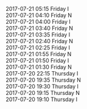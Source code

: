 2017-07-21 05:15 Friday  I  
2017-07-21 04:10 Friday  N  
2017-07-21 04:00 Friday  I  
2017-07-21 03:40 Friday  N  
2017-07-21 03:35 Friday  I  
2017-07-21 02:40 Friday  N  
2017-07-21 02:25 Friday  I  
2017-07-21 01:55 Friday  N  
2017-07-21 01:50 Friday  I  
2017-07-21 01:30 Friday  N  
2017-07-20 22:15 Thursday  I  
2017-07-20 19:35 Thursday  N  
2017-07-20 19:30 Thursday  I  
2017-07-20 19:15 Thursday  N  
2017-07-20 19:10 Thursday  I  
